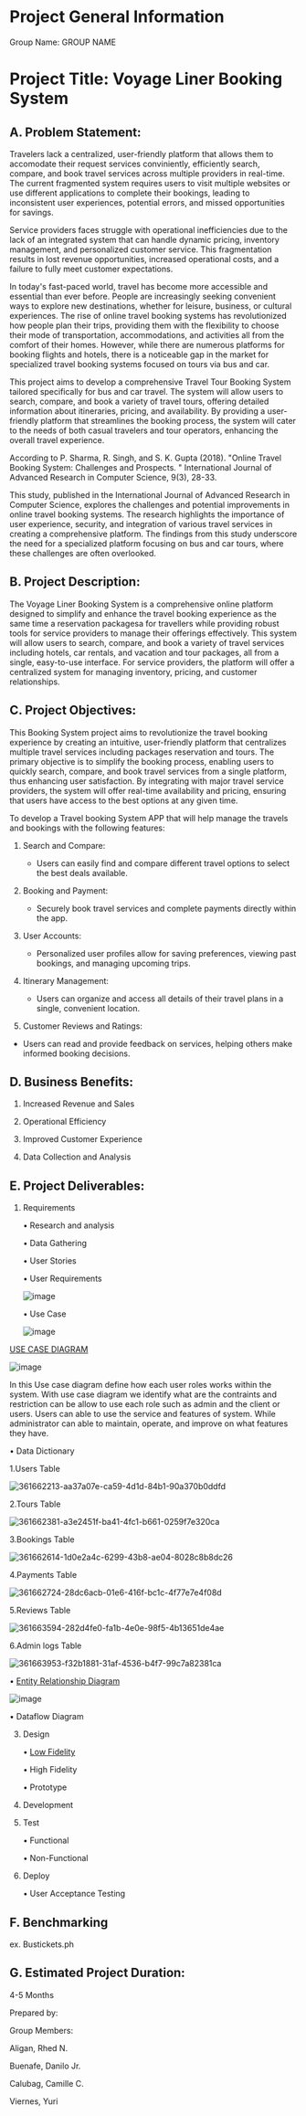 # Project General Information

 Group Name: GROUP NAME 

# Project Title: Voyage Liner Booking System

## A. Problem Statement:

Travelers lack a centralized, user-friendly platform that allows them to accomodate their request services conviniently, efficiently search, compare, and book travel services across multiple providers in real-time. The current fragmented system requires users to visit multiple websites or use different applications to complete their bookings, leading to inconsistent user experiences, potential errors, and missed opportunities for savings.

Service providers faces struggle with operational inefficiencies due to the lack of an integrated system that can handle dynamic pricing, inventory management, and personalized customer service. This fragmentation results in lost revenue opportunities, increased operational costs, and a failure to fully meet customer expectations.

In today's fast-paced world, travel has become more accessible and essential than ever before. People are increasingly seeking convenient ways to explore new destinations, whether for leisure, business, or cultural experiences. The rise of online travel booking systems has revolutionized how people plan their trips, providing them with the flexibility to choose their mode of transportation, accommodations, and activities all from the comfort of their homes. However, while there are numerous platforms for booking flights and hotels, there is a noticeable gap in the market for specialized travel booking systems focused on tours via bus and car.

This project aims to develop a comprehensive Travel Tour Booking System tailored specifically for bus and car travel. The system will allow users to search, compare, and book a variety of travel tours, offering detailed information about itineraries, pricing, and availability. By providing a user-friendly platform that streamlines the booking process, the system will cater to the needs of both casual travelers and tour operators, enhancing the overall travel experience.

According to P. Sharma, R. Singh, and S. K. Gupta (2018). "Online Travel Booking System: Challenges and Prospects. " International Journal of Advanced Research in Computer Science, 9(3), 28-33.

This study, published in the International Journal of Advanced Research in Computer Science, explores the challenges and potential improvements in online travel booking systems. The research highlights the importance of user experience, security, and integration of various travel services in creating a comprehensive platform. The findings from this study underscore the need for a specialized platform focusing on bus and car tours, where these challenges are often overlooked.

## B. Project Description:

The Voyage Liner Booking System is a comprehensive online platform designed to simplify and enhance the travel booking experience as the same time a reservation packagesa for travellers while providing robust tools for service providers to manage their offerings effectively. This system will allow users to search, compare, and book a variety of travel services including hotels, car rentals, and vacation and tour packages, all from a single, easy-to-use interface. For service providers, the platform will offer a centralized system for managing inventory, pricing, and customer relationships.

## C. Project Objectives:

This Booking System project aims to revolutionize the travel booking experience by creating an intuitive, user-friendly platform that centralizes multiple travel services including packages reservation and tours. The primary objective is to simplify the booking process, enabling users to quickly search, compare, and book travel services from a single platform, thus enhancing user satisfaction. By integrating with major travel service providers, the system will offer real-time availability and pricing, ensuring that users have access to the best options at any given time.

To develop a Travel booking System APP that will help manage the travels and bookings with the following features: 

1. Search and Compare:
   
   - Users can easily find and compare different travel options to select the best deals available.
     
2. Booking and Payment:

   - Securely book travel services and complete payments directly within the app.
     
3. User Accounts:
   
   - Personalized user profiles allow for saving preferences, viewing past bookings, and managing upcoming trips.
     
4. Itinerary Management:
   
   - Users can organize and access all details of their travel plans in a single, convenient location.
   
5. Customer Reviews and Ratings:
  
  - Users can read and provide feedback on services, helping others make informed booking decisions.


## D. Business Benefits:

1. Increased Revenue and Sales
   
2.  Operational Efficiency
   
3.  Improved Customer Experience
   
4.  Data Collection and Analysis



## E. Project Deliverables:

1. Requirements
   
    • Research and analysis
  
    • Data Gathering
  
    • User Stories
  
    • User Requirements

    ![image](https://github.com/user-attachments/assets/e7644434-8231-405b-a01f-6fe1af28f5d3)
   
  
    • Use Case
   
    ![image](https://github.com/user-attachments/assets/595cf406-62f7-4cd9-b81a-850e76ca24d6)

  [USE CASE DIAGRAM](https://lucid.app/lucidchart/d8260353-3ce8-4663-a467-65da9f474498/edit?viewport_loc=-51%2C-199%2C1634%2C802%2C0_0&invitationId=inv_1c85ee02-343f-4766-8bc0-e17654786031)

![image](https://github.com/user-attachments/assets/be61fe74-a56f-44b6-8aa5-c4878687d39c)

In this Use case diagram define how each user roles works within the system. With use case diagram we identify what are the contraints and restriction can be allow to use each role such as admin and the client or users. Users can able to use the service and features of system. While administrator can able to maintain, operate, and improve on what features they have. 

   • Data Dictionary

   1.Users Table

   ![361662213-aa37a07e-ca59-4d1d-84b1-90a370b0ddfd](https://github.com/user-attachments/assets/b22a0382-f93f-4cce-a022-86421a26b7fe)

   2.Tours Table
 
   ![361662381-a3e2451f-ba41-4fc1-b661-0259f7e320ca](https://github.com/user-attachments/assets/d5535259-217a-42fe-8091-a6402371c68f)

   3.Bookings Table
 
   ![361662614-1d0e2a4c-6299-43b8-ae04-8028c8b8dc26](https://github.com/user-attachments/assets/cb3cd53d-5a4a-4ba8-99a0-33cc2f4dc095)

   4.Payments Table

   ![361662724-28dc6acb-01e6-416f-bc1c-4f77e7e4f08d](https://github.com/user-attachments/assets/406f727f-3d62-4d7a-9ac9-be3b645cd4ad)

   5.Reviews Table
  
   ![361663594-282d4fe0-fa1b-4e0e-98f5-4b13651de4ae](https://github.com/user-attachments/assets/a3343500-3239-4818-9515-96adda2564ca)

   6.Admin logs Table

   ![361663953-f32b1881-31af-4536-b4f7-99c7a82381ca](https://github.com/user-attachments/assets/059b8663-9664-4924-96a3-c46507384884)



• [Entity Relationship Diagram](https://lucid.app/lucidchart/dcdfd1f5-1a24-4b84-8cff-e7dac1c59a18/edit?viewport_loc=-370%2C20%2C2060%2C1492%2C0_0&invitationId=inv_28f9aeee-77de-4331-b9ce-6522b0b81e26)
  

 ![image](https://github.com/user-attachments/assets/cff49430-6b26-40f9-8005-716635c564f0)
 
 
• Dataflow Diagram


3. Design
   
     • [Low Fidelity](https://www.figma.com/design/8mREY0r2bIsN2CoEg9YjY1/Voyage-Liner-Booking?node-id=0-1&t=FpRznh8PzrNKeoE0-1)

     • High Fidelity
  
     • Prototype

4. Development
   

5. Test
   
     • Functional
  
     • Non-Functional

6. Deploy
   
     • User Acceptance Testing
   


## F. Benchmarking

ex. Bustickets.ph


## G. Estimated Project Duration:

4-5 Months


Prepared by:

Group Members:

Aligan, Rhed N.

Buenafe, Danilo Jr.

Calubag, Camille C.

Viernes, Yuri






